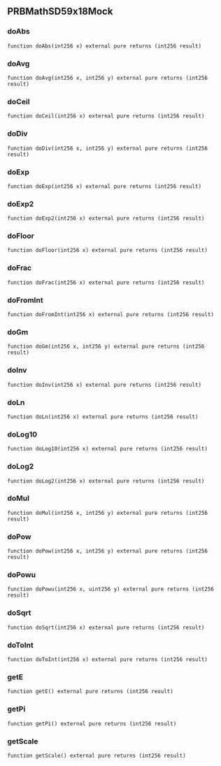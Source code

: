 
## PRBMathSD59x18Mock

### doAbs

```solidity
function doAbs(int256 x) external pure returns (int256 result)
```

### doAvg

```solidity
function doAvg(int256 x, int256 y) external pure returns (int256 result)
```

### doCeil

```solidity
function doCeil(int256 x) external pure returns (int256 result)
```

### doDiv

```solidity
function doDiv(int256 x, int256 y) external pure returns (int256 result)
```

### doExp

```solidity
function doExp(int256 x) external pure returns (int256 result)
```

### doExp2

```solidity
function doExp2(int256 x) external pure returns (int256 result)
```

### doFloor

```solidity
function doFloor(int256 x) external pure returns (int256 result)
```

### doFrac

```solidity
function doFrac(int256 x) external pure returns (int256 result)
```

### doFromInt

```solidity
function doFromInt(int256 x) external pure returns (int256 result)
```

### doGm

```solidity
function doGm(int256 x, int256 y) external pure returns (int256 result)
```

### doInv

```solidity
function doInv(int256 x) external pure returns (int256 result)
```

### doLn

```solidity
function doLn(int256 x) external pure returns (int256 result)
```

### doLog10

```solidity
function doLog10(int256 x) external pure returns (int256 result)
```

### doLog2

```solidity
function doLog2(int256 x) external pure returns (int256 result)
```

### doMul

```solidity
function doMul(int256 x, int256 y) external pure returns (int256 result)
```

### doPow

```solidity
function doPow(int256 x, int256 y) external pure returns (int256 result)
```

### doPowu

```solidity
function doPowu(int256 x, uint256 y) external pure returns (int256 result)
```

### doSqrt

```solidity
function doSqrt(int256 x) external pure returns (int256 result)
```

### doToInt

```solidity
function doToInt(int256 x) external pure returns (int256 result)
```

### getE

```solidity
function getE() external pure returns (int256 result)
```

### getPi

```solidity
function getPi() external pure returns (int256 result)
```

### getScale

```solidity
function getScale() external pure returns (int256 result)
```

